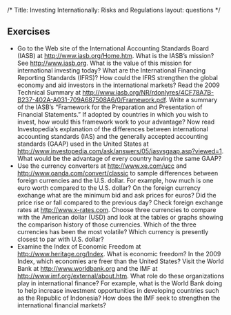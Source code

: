 /*
Title: Investing Internationally: Risks and Regulations
layout: questions
*/

## Exercises

- Go to the Web site of the International Accounting Standards Board (IASB) at http://www.iasb.org/Home.htm. What is the IASB’s mission? See http://www.iasb.org. What is the value of this mission for international investing today? What are the International Financing Reporting Standards (IFRS)? How could the IFRS strengthen the global economy and aid investors in the international markets? Read the 2009 Technical Summary at http://www.iasb.org/NR/rdonlyres/4CF78A7B-B237-402A-A031-709A687508A6/0/Framework.pdf. Write a summary of the IASB’s “Framework for the Preparation and Presentation of Financial Statements.” If adopted by countries in which you wish to invest, how would this framework work to your advantage? Now read Investopedia’s explanation of the differences between international accounting standards (IAS) and the generally accepted accounting standards (GAAP) used in the United States at http://www.investopedia.com/ask/answers/05/iasvsgaap.asp?viewed=1. What would be the advantage of every country having the same GAAP?
- Use the currency converters at http://www.xe.com/ucc and http://www.oanda.com/convert/classic to sample differences between foreign currencies and the U.S. dollar. For example, how much is one euro worth compared to the U.S. dollar? On the foreign currency exchange what are the minimum bid and ask prices for euros? Did the price rise or fall compared to the previous day? Check foreign exchange rates at http://www.x-rates.com. Choose three currencies to compare with the American dollar (USD) and look at the tables or graphs showing the comparison history of those currencies. Which of the three currencies has been the most volatile? Which currency is presently closest to par with U.S. dollar?
- Examine the Index of Economic Freedom at http://www.heritage.org/Index. What is economic freedom? In the 2009 Index, which economies are freer than the United States? Visit the World Bank at http://www.worldbank.org and the IMF at http://www.imf.org/external/about.htm. What role do these organizations play in international finance? For example, what is the World Bank doing to help increase investment opportunities in developing countries such as the Republic of Indonesia? How does the IMF seek to strengthen the international financial markets?


